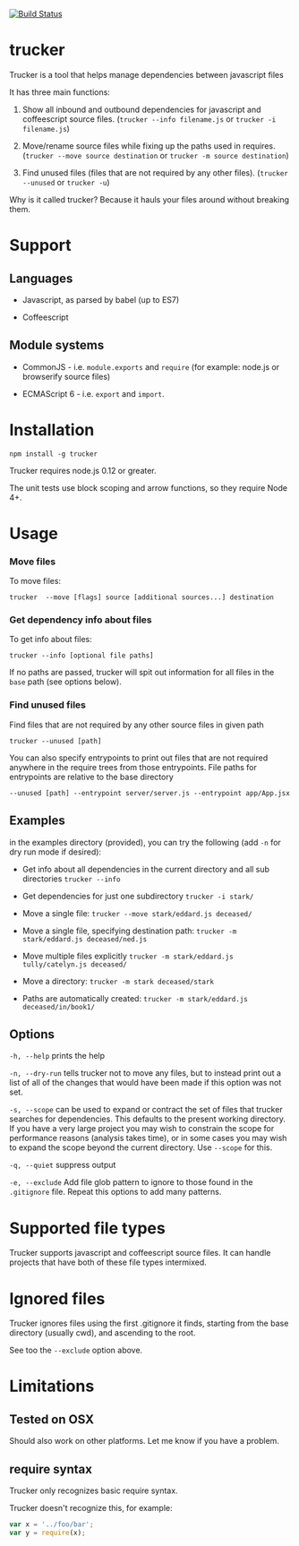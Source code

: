 [![Build Status](https://travis-ci.org/davidmfoley/node-trucker.svg?branch=master)](https://travis-ci.org/davidmfoley/node-trucker)
# trucker

Trucker is a tool that helps manage dependencies between javascript files


It has three main functions:

1. Show all inbound and outbound dependencies for javascript and coffeescript source files. (```trucker --info filename.js``` or ```trucker -i filename.js```)

1. Move/rename source files while fixing up the paths used in requires. (```trucker --move source destination``` or ```trucker -m source destination```)

1. Find unused files (files that are not required by any other files). (```trucker --unused``` or ```trucker -u```)

Why is it called trucker? Because it hauls your files around without breaking them.

# Support

## Languages

* Javascript, as parsed by babel (up to ES7)

* Coffeescript

## Module systems

* CommonJS - i.e. ```module.exports``` and ```require``` (for example: node.js or browserify source files)

* ECMAScript 6 - i.e. ```export``` and ```import```.

# Installation

```npm install -g trucker```

Trucker requires node.js 0.12 or greater.

The unit tests use block scoping and arrow functions, so they require Node 4+.

# Usage

### Move files

To move files:

```trucker  --move [flags] source [additional sources...] destination```

### Get dependency info about files

To get info about files:

```trucker --info [optional file paths]```

If no paths are passed, trucker will spit out information for all files in the `base` path (see options below).

### Find unused files

Find files that are not required by any other source files in given path

```trucker --unused [path]```

You can also specify entrypoints to print out files that are not required anywhere in the require trees from those entrypoints.
File paths for entrypoints are relative to the base directory 

```--unused [path] --entrypoint server/server.js --entrypoint app/App.jsx``` 

## Examples

in the examples directory (provided), you can try the following (add ```-n``` for dry run mode if desired):

- Get info about all dependencies in the current directory and all sub directories
```trucker --info```

- Get dependencies for just one subdirectory
```trucker -i stark/```

- Move a single file:
```trucker --move stark/eddard.js deceased/```

- Move a single file, specifying destination path:
```trucker -m stark/eddard.js deceased/ned.js```

- Move multiple files explicitly
```trucker -m stark/eddard.js tully/catelyn.js deceased/```

- Move a directory:
```trucker -m stark deceased/stark```

- Paths are automatically created:
```trucker -m stark/eddard.js deceased/in/book1/```

## Options
```-h, --help``` prints the help

```-n, --dry-run``` tells trucker not to move any files, but to instead print out a list of all of the changes that would have been made if this option was not set.

```-s, --scope``` can be used to expand or contract the set of files that trucker searches for dependencies. This defaults to the present working directory. If you have a very large project you may wish to constrain the scope for performance reasons (analysis takes time), or in some cases you may wish to expand the scope beyond the current directory. Use ```--scope``` for this.

```-q, --quiet``` suppress output

```-e, --exclude``` Add file glob pattern to ignore to those found in the `.gitignore` file. Repeat this options to add many patterns.

# Supported file types

Trucker supports javascript and coffeescript source files. It can handle projects that have both of these file types intermixed.

# Ignored files

Trucker ignores files using the first .gitignore it finds, starting from the base directory (usually cwd), and ascending to the root.

See too the `--exclude` option above.

# Limitations

## Tested on OSX

Should also work on other platforms. Let me know if you have a problem.

## require syntax

Trucker only recognizes basic require syntax.

Trucker doesn't recognize this, for example:
```javascript
var x = '../foo/bar';
var y = require(x);
```
